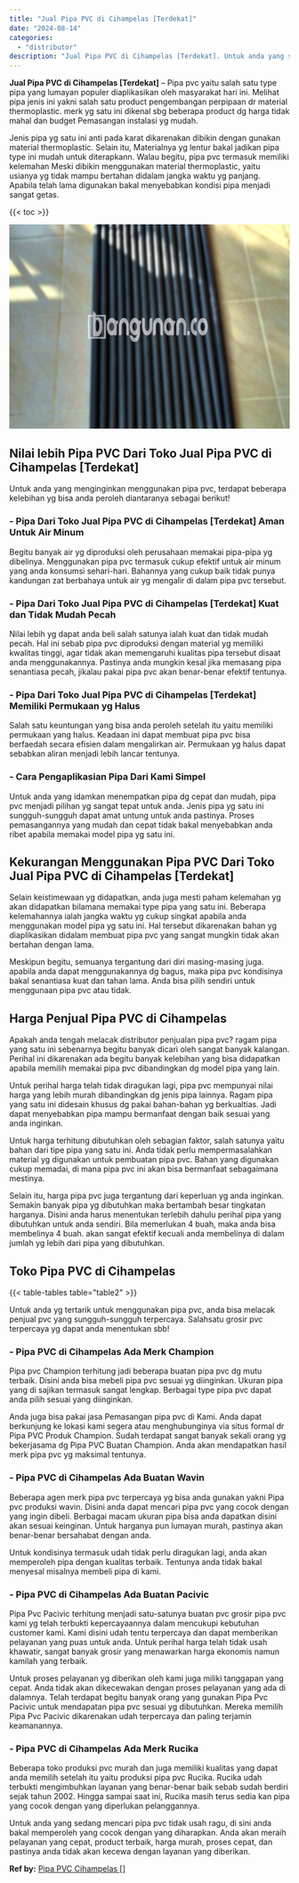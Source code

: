 ```yaml
---
title: "Jual Pipa PVC di Cihampelas [Terdekat]"
date: "2024-08-14"
categories: 
  - "distributor"
description: "Jual Pipa PVC di Cihampelas [Terdekat]. Untuk anda yang sedang mencari pipa pvc tidak usah ragu, di sini anda bakal memperoleh yang cocok dengan yang diharap..."
---
```


**Jual Pipa PVC di Cihampelas \[Terdekat\]** – Pipa pvc yaitu salah satu type pipa yang lumayan populer diaplikasikan oleh masyarakat hari ini. Melihat pipa jenis ini yakni salah satu product pengembangan perpipaan dr material thermoplastic. merk yg satu ini dikenal sbg beberapa product dg harga tidak mahal dan budget Pemasangan instalasi yg mudah.

Jenis pipa yg satu ini anti pada karat dikarenakan dibikin dengan gunakan material thermoplastic. Selain itu, Materialnya yg lentur bakal jadikan pipa type ini mudah untuk diterapkann. Walau begitu, pipa pvc termasuk memiliki kelemahan Meski dibikin menggunakan material thermoplastic, yaitu usianya yg tidak mampu bertahan didalam jangka waktu yg panjang. Apabila telah lama digunakan bakal menyebabkan kondisi pipa menjadi sangat getas.

{{< toc >}}

![Jual Pipa PVC di Cihampelas [Terdekat]](/images/jaul-pipa-pvc-31.png)

## Nilai lebih Pipa PVC Dari Toko Jual Pipa PVC di Cihampelas \[Terdekat\]

Untuk anda yang menginginkan menggunakan pipa pvc, terdapat beberapa kelebihan yg bisa anda peroleh diantaranya sebagai berikut!

### \- Pipa Dari Toko Jual Pipa PVC di Cihampelas \[Terdekat\] Aman Untuk Air Minum

Begitu banyak air yg diproduksi oleh perusahaan memakai pipa-pipa yg dibelinya. Menggunakan pipa pvc termasuk cukup efektif untuk air minum yang anda konsumsi sehari-hari. Bahannya yang cukup baik tidak punya kandungan zat berbahaya untuk air yg mengalir di dalam pipa pvc tersebut.

### \- Pipa Dari Toko Jual Pipa PVC di Cihampelas \[Terdekat\] Kuat dan Tidak Mudah Pecah

Nilai lebih yg dapat anda beli salah satunya ialah kuat dan tidak mudah pecah. Hal ini sebab pipa pvc diproduksi dengan material yg memiliki kwalitas tinggi, agar tidak akan memengaruhi kualitas pipa tersebut disaat anda menggunakannya. Pastinya anda mungkin kesal jika memasang pipa senantiasa pecah, jikalau pakai pipa pvc akan benar-benar efektif tentunya.

### \- Pipa Dari Toko Jual Pipa PVC di Cihampelas \[Terdekat\] Memiliki Permukaan yg Halus

Salah satu keuntungan yang bisa anda peroleh setelah itu yaitu memiliki permukaan yang halus. Keadaan ini dapat membuat pipa pvc bisa berfaedah secara efisien dalam mengalirkan air. Permukaan yg halus dapat sebabkan aliran menjadi lebih lancar tentunya.

### \- Cara Pengaplikasian Pipa Dari Kami Simpel

Untuk anda yang idamkan menempatkan pipa dg cepat dan mudah, pipa pvc menjadi pilihan yg sangat tepat untuk anda. Jenis pipa yg satu ini sungguh-sungguh dapat amat untung untuk anda pastinya. Proses pemasangannya yang mudah dan cepat tidak bakal menyebabkan anda ribet apabila memakai model pipa yg satu ini.

## Kekurangan Menggunakan Pipa PVC Dari Toko Jual Pipa PVC di Cihampelas \[Terdekat\]

Selain keistimewaan yg didapatkan, anda juga mesti paham kelemahan yg akan didapatkan bilamana memakai type pipa yang satu ini. Beberapa kelemahannya ialah jangka waktu yg cukup singkat apabila anda menggunakan model pipa yg satu ini. Hal tersebut dikarenakan bahan yg diaplikasikan didalam membuat pipa pvc yang sangat mungkin tidak akan bertahan dengan lama.

Meskipun begitu, semuanya tergantung dari diri masing-masing juga. apabila anda dapat menggunakannya dg bagus, maka pipa pvc kondisinya bakal senantiasa kuat dan tahan lama. Anda bisa pilih sendiri untuk menggunaan pipa pvc atau tidak.

## Harga Penjual Pipa PVC di Cihampelas

Apakah anda tengah melacak distributor penjualan pipa pvc? ragam pipa yang satu ini sebenarnya begitu banyak dicari oleh sangat banyak kalangan. Perihal ini dikarenakan ada begitu banyak kelebihan yang bisa didapatkan apabila memilih memakai pipa pvc dibandingkan dg model pipa yang lain.

Untuk perihal harga telah tidak diragukan lagi, pipa pvc mempunyai nilai harga yang lebih murah dibandingkan dg jenis pipa lainnya. Ragam pipa yang satu ini didesain khusus dg pakai bahan-bahan yg berkualtias. Jadi dapat menyebabkan pipa mampu bermanfaat dengan baik sesuai yang anda inginkan.

Untuk harga terhitung dibutuhkan oleh sebagian faktor, salah satunya yaitu bahan dari tipe pipa yang satu ini. Anda tidak perlu mempermasalahkan material yg digunakan untuk pembuatan pipa pvc. Bahan yang digunakan cukup memadai, di mana pipa pvc ini akan bisa bermanfaat sebagaimana mestinya.

Selain itu, harga pipa pvc juga tergantung dari keperluan yg anda inginkan. Semakin banyak pipa yg dibutuhkan maka bertambah besar tingkatan harganya. Disini anda harus menentukan terlebih dahulu perihal pipa yang dibutuhkan untuk anda sendiri. Bila memerlukan 4 buah, maka anda bisa membelinya 4 buah. akan sangat efektif kecuali anda membelinya di dalam jumlah yg lebih dari pipa yang dibutuhkan.

## Toko Pipa PVC di Cihampelas

{{< table-tables table="table2" >}}

Untuk anda yg tertarik untuk menggunakan pipa pvc, anda bisa melacak penjual pvc yang sungguh-sungguh terpercaya. Salahsatu grosir pvc terpercaya yg dapat anda menentukan sbb!

### \- Pipa PVC di Cihampelas Ada Merk Champion

Pipa pvc Champion terhitung jadi beberapa buatan pipa pvc dg mutu terbaik. Disini anda bisa mebeli pipa pvc sesuai yg diinginkan. Ukuran pipa yang di sajikan termasuk sangat lengkap. Berbagai type pipa pvc dapat anda pilih sesuai yang diinginkan.

Anda juga bisa pakai jasa Pemasangan pipa pvc di Kami. Anda dapat berkunjung ke lokasi kami segera atau menghubunginya via situs formal dr Pipa PVC Produk Champion. Sudah terdapat sangat banyak sekali orang yg bekerjasama dg Pipa PVC Buatan Champion. Anda akan mendapatkan hasil merk pipa pvc yg maksimal tentunya.

### \- Pipa PVC di Cihampelas Ada Buatan Wavin

Beberapa agen merk pipa pvc terpercaya yg bisa anda gunakan yakni Pipa pvc produksi wavin. Disini anda dapat mencari pipa pvc yang cocok dengan yang ingin dibeli. Berbagai macam ukuran pipa bisa anda dapatkan disini akan sesuai keinginan. Untuk harganya pun lumayan murah, pastinya akan benar-benar bersahabat dengan anda.

Untuk kondisinya termasuk udah tidak perlu diragukan lagi, anda akan memperoleh pipa dengan kualitas terbaik. Tentunya anda tidak bakal menyesal misalnya membeli pipa di kami.

### \- Pipa PVC di Cihampelas Ada Buatan Pacivic

Pipa Pvc Pacivic terhitung menjadi satu-satunya buatan pvc grosir pipa pvc kami yg telah terbukti kepercayaannya dalam mencukupi kebutuhan customer kami. Kami disini udah tentu terpercaya dan dapat memberikan pelayanan yang puas untuk anda. Untuk perihal harga telah tidak usah khawatir, sangat banyak grosir yang menawarkan harga ekonomis namun kamilah yang terbaik.

Untuk proses pelayanan yg diberikan oleh kami juga miliki tanggapan yang cepat. Anda tidak akan dikecewakan dengan proses pelayanan yang ada di dalamnya. Telah terdapat begitu banyak orang yang gunakan Pipa Pvc Pacivic untuk mendapatan pipa pvc sesuai yg dibutuhkan. Mereka memilih Pipa Pvc Pacivic dikarenakan udah terpercaya dan paling terjamin keamanannya.

### \- Pipa PVC di Cihampelas Ada Merk Rucika

Beberapa toko produksi pvc murah dan juga memiliki kualitas yang dapat anda memilih setelah itu yaitu produksi pipa pvc Rucika. Rucika udah terbukti mengimbuhkan layanan yang benar-benar baik sebab sudah berdiri sejak tahun 2002. Hingga sampai saat ini, Rucika masih terus sedia kan pipa yang cocok dengan yang diperlukan pelanggannya.

Untuk anda yang sedang mencari pipa pvc tidak usah ragu, di sini anda bakal memperoleh yang cocok dengan yang diharapkan. Anda akan meraih pelayanan yang cepat, product terbaik, harga murah, proses cepat, dan pastinya anda tidak akan kecewa dengan layanan yang diberikan.

**Ref by:** [Pipa PVC Cihampelas []](https://id.wikipedia.org/wiki/Pipa)
